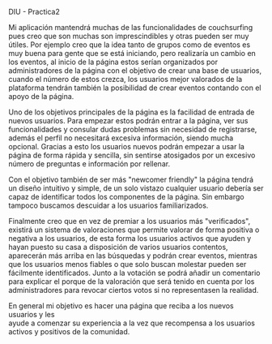 DIU - Practica2

Mi aplicación mantendrá muchas de las funcionalidades de couchsurfing pues creo
que son muchas son imprescindibles y otras pueden ser muy útiles. Por ejemplo
creo que la idea tanto de grupos como de eventos es muy buena para gente que se
está iniciando, pero realizaría un cambio en los eventos, al inicio de la página
estos serían organizados por administradores de la página con el objetivo de
crear una base de usuarios, cuando el número de estos crezca, los usuarios
mejor valorados de la plataforma tendrán también la posibilidad de crear eventos
contando con el apoyo de la página.

Uno de los objetivos principales de la página es la facilidad de entrada de nuevos
usuarios. Para empezar estos podrán entrar a la página, ver sus funcionalidades y
consular dudas problemas sin necesidad de registrarse, además el perfil no
necesitará excesiva información, siendo mucha opcional. Gracias a esto los
usuarios nuevos podrán empezar a usar la página de forma rápida y sencilla, sin
sentirse atosigados por un excesivo número de preguntas e información por rellenar.

Con el objetivo también de ser más "newcomer friendly" la página tendrá un diseño
intuitivo y simple, de un solo vistazo cualquier usuario debería ser capaz de
identificar todos los componentes de la página. Sin embargo tampoco buscamos
descuidar a los usuarios familiarizados.

Finalmente creo que en vez de premiar a los usuarios más "verificados", existirá
un sistema de valoraciones que permite valorar de forma positiva o negativa a los
usuarios, de esta forma los usuarios activos que ayuden y hayan puesto su casa a
disposición de varios usuarios contentos, aparecerán más arriba en las búsquedas y
podrán crear eventos, mientras que los usuarios menos fiables o que solo buscan
molestar pueden ser fácilmente identificados. Junto a la votación se podrá
añadir un comentario para explicar el porque de la valoración que será tenido en
cuenta por los administradores para revocar ciertos votos si no representasen la
realidad.

En general mi objetivo es hacer una página que reciba a los nuevos usuarios y les  
ayude a comenzar su experiencia a la vez que recompensa a los usuarios activos y
positivos de la comunidad.
